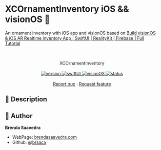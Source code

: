 # XCOrnamentInventory  iOS && visionOS 👋

An ornament inventory with iOS app and visionOS based on [Build visionOS & iOS AR Realtime Inventory App | SwiftUI | RealityKit | Firebase | Full Tutorial]([[https://www.youtube.com/watch?v=r61KA8Gzw0M](https://www.youtube.com/watch?v=DxVmeVf0Wwg&list=PLuecTl5TrGwuoLMVN83YvrlJ6YQPhS31b&index=4)])
<p align="center">
<a href="#">
<!--<img src="images/demo_football.gif" align="center"> -->
</a> 
<br><br>
     XCOrnamentInventory
    <br><br>
  <a href="#">
    <img alt="version" src="https://img.shields.io/badge/Version-v1.0-red.svg" />
  </a>
  <a href="#">
    <img alt="swiftUI" src="https://img.shields.io/badge/Swift-UI-blue.svg" />
  </a>
  <a href="#">
    <img alt="visionOS" src="https://img.shields.io/badge/OS-Vision-green.svg" />
  </a>
  <a href="#">
    <img alt="status" src="https://img.shields.io/badge/status-inProgress-yellow.svg" />
  </a>
  <br>
    <br>
    <a href="https://github.com/brsaca/XCOrnamentInventory/issues/new">Report bug</a>
    ·
    <a href="https://github.com/brsaca/XCOrnamentInventory/issues/new">Request feature</a>
</p>

## 📝 Description


## 👤 Author

**Brenda Saavedra**

- WebPage: [brendasaavedra.com](http://brendasaavedra.com)
- Github: [@brsaca](https://github.com/brsaca/)
